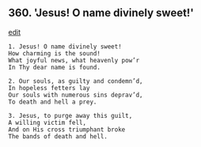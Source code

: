 
## 360.  'Jesus! O name divinely sweet!'
[edit](https://docs.google.com/document/d/1-pkp_FvZ-LxuqI0nvz8bQvBSayeORgNV/edit?mode=html)



    1. Jesus! O name divinely sweet!
    How charming is the sound!
    What joyful news, what heavenly pow’r 
    In Thy dear name is found.

    2. Our souls, as guilty and condemn’d,
    In hopeless fetters lay 
    Our souls with numerous sins deprav’d,
    To death and hell a prey.

    3. Jesus, to purge away this guilt,
    A willing victim fell,
    And on His cross triumphant broke 
    The bands of death and hell.
